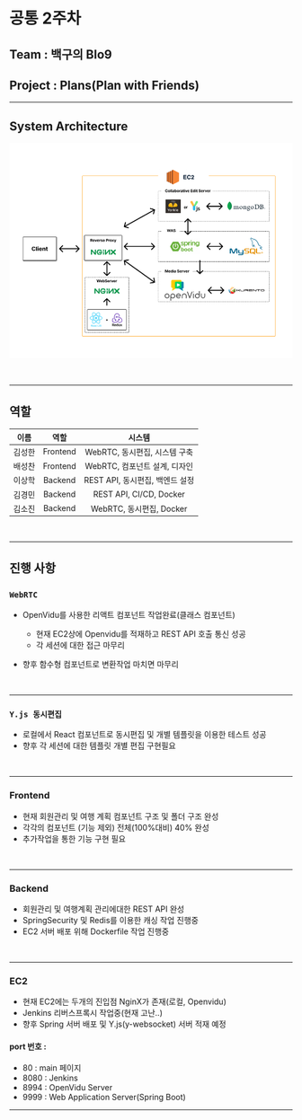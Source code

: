 # 공통 2주차

## Team : 백구의 Blo9

## Project : Plans(Plan with Friends)

---

## System Architecture

<span align="center">

![SystemArchitecure](./images/System%20Architecrue.PNG)

</span>

<br />

---

## 역할

|  이름  |   역할   |             시스템              |
| :----: | :------: | :-----------------------------: |
| 김성한 | Frontend |  WebRTC, 동시편집, 시스템 구축  |
| 배성찬 | Frontend |  WebRTC, 컴포넌트 설계, 디자인  |
| 이상학 | Backend  | REST API, 동시편집, 백엔드 설정 |
| 김경민 | Backend  |     REST API, CI/CD, Docker     |
| 김소진 | Backend  |    WebRTC, 동시편집, Docker     |

<br />

---

## 진행 사항

### `WebRTC`

- OpenVidu를 사용한 리액트 컴포넌트 작업완료(클래스 컴포넌트)

  - 현재 EC2상에 Openvidu를 적재하고 REST API 호출 통신 성공
  - 각 세션에 대한 접근 마무리

- 향후 함수형 컴포넌트로 변환작업 마치면 마무리

<br />

---

### `Y.js 동시편집`

- 로컬에서 React 컴포넌트로 동시편집 및 개별 템플릿을 이용한 테스트 성공
- 향후 각 세션에 대한 템플릿 개별 편집 구현필요

<br />

---

### Frontend

- 현재 회원관리 및 여행 계획 컴포넌트 구조 및 폴더 구조 완성
- 각각의 컴포넌트 (기능 제외) 전체(100%대비) 40% 완성
- 추가작업을 통한 기능 구현 필요

<br />

---

### Backend

- 회원관리 및 여행계획 관리에대한 REST API 완성
- SpringSecurity 및 Redis를 이용한 캐싱 작업 진행중
- EC2 서버 배포 위해 Dockerfile 작업 진행중

<br />

---

### EC2

- 현재 EC2에는 두개의 진입점 NginX가 존재(로컬, Openvidu)
- Jenkins 리버스프록시 작업중(현재 고난..)
- 향후 Spring 서버 배포 및 Y.js(y-websocket) 서버 적재 예정

#### port 번호 :

- 80 : main 페이지
- 8080 : Jenkins
- 8994 : OpenVidu Server
- 9999 : Web Application Server(Spring Boot)

---
